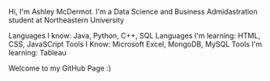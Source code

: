 Hi, I'm Ashley McDermot.
I'm a Data Science and Business Admidastration student at Northeastern University

Languages I know: Java, Python, C++, SQL
Languages I'm learning: HTML, CSS, JavaSCript
Tools I Know: Microsoft Excel, MongoDB, MySQL
Tools I'm learning: Tableau

Welcome to my GitHub Page :)
